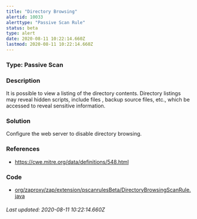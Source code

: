 ```yaml
---
title: "Directory Browsing"
alertid: 10033
alerttype: "Passive Scan Rule"
status: beta
type: alert
date: 2020-08-11 10:22:14.660Z
lastmod: 2020-08-11 10:22:14.660Z
---
```

### Type: Passive Scan

### Description
It is possible to view a listing of the directory contents. Directory listings may reveal hidden scripts, include files , backup source files, etc., which be accessed to reveal sensitive information.

### Solution

Configure the web server to disable directory browsing. 

### References

* https://cwe.mitre.org/data/definitions/548.html

### Code

 * [org/zaproxy/zap/extension/pscanrulesBeta/DirectoryBrowsingScanRule.java](https://github.com/zaproxy/zap-extensions/blob/master/addOns/pscanrulesBeta/src/main/java/org/zaproxy/zap/extension/pscanrulesBeta/DirectoryBrowsingScanRule.java)

###### Last updated: 2020-08-11 10:22:14.660Z
